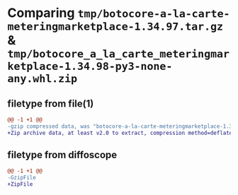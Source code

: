 # Comparing `tmp/botocore-a-la-carte-meteringmarketplace-1.34.97.tar.gz` & `tmp/botocore_a_la_carte_meteringmarketplace-1.34.98-py3-none-any.whl.zip`

## filetype from file(1)

```diff
@@ -1 +1 @@
-gzip compressed data, was "botocore-a-la-carte-meteringmarketplace-1.34.97.tar", last modified: Fri May  3 01:04:52 2024, max compression
+Zip archive data, at least v2.0 to extract, compression method=deflate
```

## filetype from diffoscope

```diff
@@ -1 +1 @@
-GzipFile
+ZipFile
```

